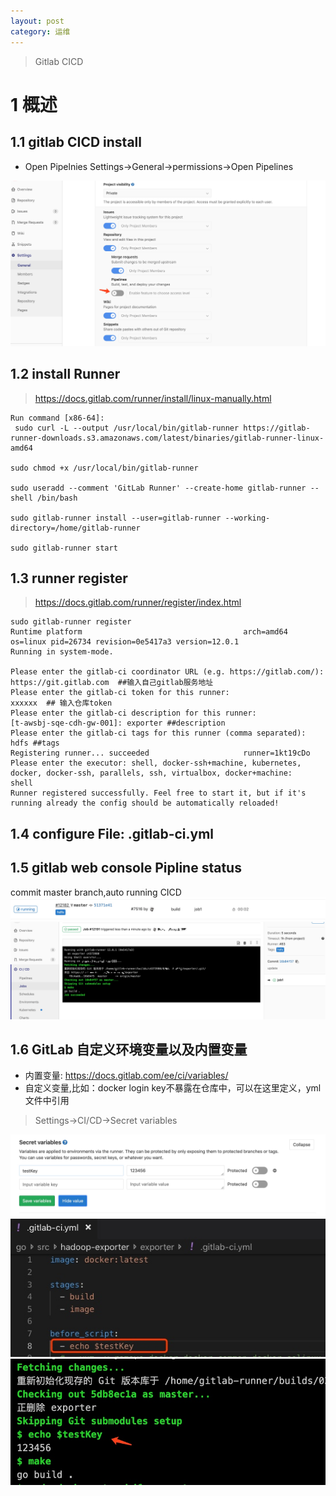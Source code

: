 ```yaml
---
layout: post
category: 运维
---
```


>Gitlab CICD

# 1 概述
## 1.1 gitlab CICD install

- Open Pipelnies
 Settings->General->permissions->Open Pipelines
 
 ![-w1261](/assets/img//15622965053552.jpg)

## 1.2 install Runner
>https://docs.gitlab.com/runner/install/linux-manually.html

```
Run command [x86-64]:
 sudo curl -L --output /usr/local/bin/gitlab-runner https://gitlab-runner-downloads.s3.amazonaws.com/latest/binaries/gitlab-runner-linux-amd64

sudo chmod +x /usr/local/bin/gitlab-runner

sudo useradd --comment 'GitLab Runner' --create-home gitlab-runner --shell /bin/bash
 
sudo gitlab-runner install --user=gitlab-runner --working-directory=/home/gitlab-runner
 
sudo gitlab-runner start 
``` 
## 1.3 runner register 
>https://docs.gitlab.com/runner/register/index.html

```
sudo gitlab-runner register
Runtime platform                                    arch=amd64 os=linux pid=26734 revision=0e5417a3 version=12.0.1
Running in system-mode.

Please enter the gitlab-ci coordinator URL (e.g. https://gitlab.com/):
https://git.gitlab.com  ##输入自己gitlab服务地址
Please enter the gitlab-ci token for this runner:
xxxxxx  ## 输入仓库token
Please enter the gitlab-ci description for this runner:
[t-awsbj-sqe-cdh-gw-001]: exporter ##description
Please enter the gitlab-ci tags for this runner (comma separated):
hdfs ##tags
Registering runner... succeeded                     runner=1kt19cDo
Please enter the executor: shell, docker-ssh+machine, kubernetes, docker, docker-ssh, parallels, ssh, virtualbox, docker+machine:
shell
Runner registered successfully. Feel free to start it, but if it's running already the config should be automatically reloaded!
```
## 1.4  configure File: .gitlab-ci.yml
## 1.5  gitlab web console Pipline status
  commit master branch,auto running CICD
![-w1106](/assets/img//15622989849890.jpg)
![-w1430](/assets/img//15623004669779.jpg)
## 1.6 GitLab 自定义环境变量以及内置变量
 - 内置变量: 
  https://docs.gitlab.com/ee/ci/variables/
 - 自定义变量,比如：docker login key不暴露在仓库中，可以在这里定义，yml文件中引用 
> Settings->CI/CD->Secret variables

![-w1017](/assets/img//15628141906648.jpg)
![](/assets/img//15628142294706.jpg)
![-w399](/assets/img//15628142784036.jpg)
